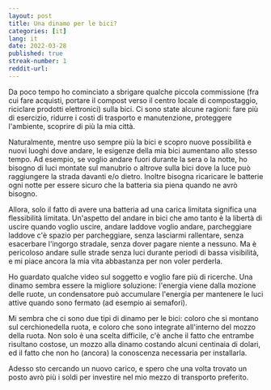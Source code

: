 ```yaml
---
layout: post
title: Una dinamo per le bici? 
categories: [it]
lang: it
date: 2022-03-28
published: true
streak-number: 1
reddit-url:
---
```

Da poco tempo ho cominciato a sbrigare qualche piccola commissione (fra cui fare acquisti, portare il compost verso il centro locale di compostaggio, riciclare prodotti elettronici) sulla bici. Ci sono state alcune ragioni: fare più di esercizio, ridurre i costi di trasporto e manutenzione, proteggere l'ambiente, scoprire di più la mia città.

Naturalmente, mentre uso sempre più la bici e scopro nuove possibilità e nuovi luoghi dove andare, le esigenze della mia bici aumentano allo stesso tempo. Ad esempio, se voglio andare fuori durante la sera o la notte, ho bisogno di luci montate sul manubrio o altrove sulla bici dove la luce può raggiungere la strada davanti e/o dietro. Inoltre bisogna ricaricare le batterie ogni notte per essere sicuro che la batteria sia piena quando ne avrò bisogno.

Allora, solo il fatto di avere una batteria ad una carica limitata significa una flessibilità limitata. Un'aspetto del andare in bici che amo tanto è la libertà di uscire quando voglio uscire, andare laddove voglio andare, parcheggiare laddove c'è spazio per parcheggiare, senza lasciarmi rallentare, senza esacerbare l'ingorgo stradale, senza dover pagare niente a nessuno. Ma è pericoloso andare sulle strade senza luci durante periodi di bassa visibilità, e mi piace ancora la mia vita abbastanza per non voler perderla.

Ho guardato qualche video sul soggetto e voglio fare più di ricerche. Una dinamo sembra essere la migliore soluzione: l'energia viene dalla mozione delle ruote, un condensatore può accumulare l'energia per mantenere le luci attive quando sono fermato (ad esempio ai semafori).

Mi sembra che ci sono due tipi di dinamo per le bici: coloro che si montano sul cerchionedella ruota, e coloro che sono integrate all'interno del mozzo della ruota. Non solo è una scelta difficile, c'è anche il fatto che entrambe risultano costose, un mozzo alla dinamo costando alcuni centinaia di dolari, ed il fatto che non ho (ancora) la conoscenza necessaria per installarla.

Adesso sto cercando un nuovo carico, e spero che una volta trovato un posto avrò più i soldi per investire nel mio mezzo di transporto preferito.
